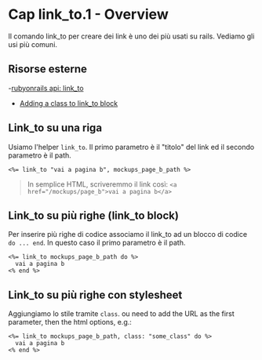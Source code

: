 # <a name="top"></a> Cap link_to.1 - Overview

Il comando link_to per creare dei link è uno dei più usati su rails.
Vediamo gli usi più comuni.



## Risorse esterne

-[rubyonrails api: link_to](https://api.rubyonrails.org/classes/ActionView/Helpers/UrlHelper.html#method-i-link_to)
- [Adding a class to link_to block](https://stackoverflow.com/questions/11545262/adding-a-class-to-link-to-block?answertab=trending#tab-top)



## Link_to su una riga

Usiamo l'helper `link_to`.
Il primo parametro è il "titolo" del link ed il secondo parametro è il path.

```html+erb
<%= link_to "vai a pagina b", mockups_page_b_path %>
```

> In semplice HTML, scriveremmo il link così: `<a href="/mockups/page_b">vai a pagina b</a>`



## Link_to su più righe (link_to block)

Per inserire più righe di codice associamo il link_to ad un blocco di codice `do ... end`.
In questo caso il primo parametro è il path.

```html+erb
<%= link_to mockups_page_b_path do %>
  vai a pagina b
<% end %>
```



## Link_to su più righe con stylesheet

Aggiungiamo lo stile tramite `class`.
ou need to add the URL as the first parameter, then the html options, e.g.:


```html+erb
<%= link_to mockups_page_b_path, class: "some_class" do %>
  vai a pagina b
<% end %>
```
